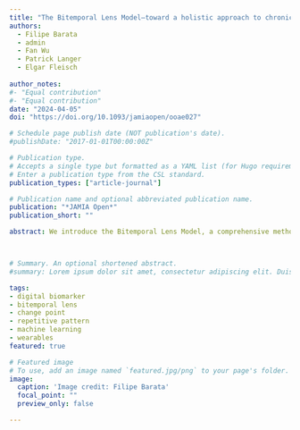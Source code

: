 ```yaml
---
title: "The Bitemporal Lens Model—toward a holistic approach to chronic disease prevention with digital biomarkers" 
authors:
  - Filipe Barata
  - admin
  - Fan Wu
  - Patrick Langer
  - Elgar Fleisch
  
author_notes:
#- "Equal contribution"
#- "Equal contribution"
date: "2024-04-05"
doi: "https://doi.org/10.1093/jamiaopen/ooae027"

# Schedule page publish date (NOT publication's date).
#publishDate: "2017-01-01T00:00:00Z"

# Publication type.
# Accepts a single type but formatted as a YAML list (for Hugo requirements).
# Enter a publication type from the CSL standard.
publication_types: ["article-journal"]

# Publication name and optional abbreviated publication name.
publication: "*JAMIA Open*"
publication_short: ""

abstract: We introduce the Bitemporal Lens Model, a comprehensive methodology for chronic disease prevention using digital biomarkers. The Bitemporal Lens Model integrates the change-point model, focusing on critical disease-specific parameters, and the recurrent-pattern model, emphasizing lifestyle and behavioral patterns, for early risk identification. Results-By incorporating both the change-point and recurrent-pattern models, the Bitemporal Lens Model offers a comprehensive approach to preventive healthcare, enabling a more nuanced understanding of individual health trajectories, demonstrated through its application in cardiovascular disease prevention. We explore the benefits of the Bitemporal Lens Model, highlighting its capacity for personalized risk assessment through the integration of two distinct lenses. We also acknowledge challenges associated with handling intricate data across dual temporal dimensions, maintaining data integrity, and addressing ethical concerns pertaining to privacy and data protection. The Bitemporal Lens Model presents a novel approach to enhancing preventive healthcare effectiveness.



# Summary. An optional shortened abstract.
#summary: Lorem ipsum dolor sit amet, consectetur adipiscing elit. Duis posuere tellus ac convallis placerat. Proin tincidunt magna sed ex sollicitudin condimentum.

tags: 
- digital biomarker
- bitemporal lens
- change point
- repetitive pattern
- machine learning
- wearables
featured: true

# Featured image
# To use, add an image named `featured.jpg/png` to your page's folder. 
image:
  caption: 'Image credit: Filipe Barata'
  focal_point: ""
  preview_only: false

---
```

